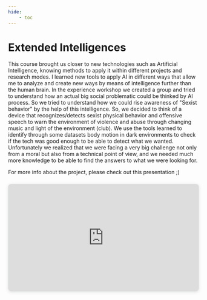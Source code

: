 ```yaml
---
hide:
    - toc
---
```


# Extended Intelligences

This course brought us closer to new technologies such as Artificial Intelligence, knowing methods to apply it within different projects and research modes. I learned new tools to apply AI in different ways that allow me to analyze and create new ways by means of intelligence further than the human brain.
In the experience workshop we created a group and tried to understand how an actual big social problematic could be thinked by AI process. So we tried to understand how we could rise awareness of "Sexist behavior" by the help of this intelligence. So, we decided to think of a device that recognizes/detects sexist physical behavior and offensive speech to warn the environment of violence and abuse through changing music and light of the environment (club). We use the tools learned to identify through some datasets body motion in dark environments to check if the tech was good enough to be able to detect what we wanted. Unfortunately we realized that we were facing a very big challenge not only from a moral but also from a technical point of view, and we needed much more knowledge to be able to find the answers to what we were looking for. 

For more info about the project, please check out this presentation ;)

<div style="position: relative; width: 100%; height: 0; padding-top: 56.2500%;
 padding-bottom: 0; box-shadow: 0 2px 8px 0 rgba(63,69,81,0.16); margin-top: 1.6em; margin-bottom: 0.9em; overflow: hidden;
 border-radius: 8px; will-change: transform;">
  <iframe loading="lazy" style="position: absolute; width: 100%; height: 100%; top: 0; left: 0; border: none; padding: 0;margin: 0;"
    src="https:&#x2F;&#x2F;www.canva.com&#x2F;design&#x2F;DAFUE_cADDY&#x2F;view?embed" allowfullscreen="allowfullscreen" allow="fullscreen">
  </iframe>
</div>
<a href="https:&#x2F;&#x2F;www.canva.com&#x2F;design&#x2F;DAFUE_cADDY&#x2F;view?utm_content=DAFUE_cADDY&amp;utm_campaign=designshare&amp;utm_medium=embeds&amp;utm_source=link" target="_blank" rel="noopener">

